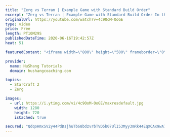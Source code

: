 ```yaml
---
title: "Zerg vs Terran | Example Game with Standard Build Order"
excerpt: "Zerg vs Terran | Example Game with Standard Build Order In this guide we learn how to defend early Terran attacks.  Coaching -------------------------------------------------------------------------- Interested in Starcraft lessons? Check out my website! I would love to help you improve and reach your"
originalUrl: https://youtube.com/watch?v=4c9OoM-OoGE
type: video
price: Free
length: PT10M29S
publishedDateTime: 2020-06-16T19:42:57Z
heat: 51

featuredContent: "<iframe width=\"800\" height=\"500\" frameborder=\"0\" src=\"https://www.youtube.com/embed/4c9OoM-OoGE\" allow=\"accelerometer; autoplay; encrypted-media; gyroscope; picture-in-picture\" allowfullscreen></iframe>"

provider:
  name: HuShang Tutorials
  domain: hushangcoaching.com

topics:
  - StarCraft 2
  - Zerg

images:
  - url: https://i.ytimg.com/vi/4c9OoM-OoGE/maxresdefault.jpg
    width: 1280
    height: 720
    isCached: true

secured: "QdqoHmxSV2y44PdDsjhuTb68bdzvrbTVD5b07UlI53Myy3mRk44EqXCAx9wA7aHCgHmKTvA9h0Y45+qY4dNBUgS7mJuc9+X7U0KOWsx8xbt3dHJF1r8PPBTFfmxf1fdmKjlDUIRAZbpsNu0DcK6aUVOuJMygfEXbcn6LnR9N2ww4l99xSyNY09CN2A+bM8jXcfukDFleElNK+jA0kA/vtyAT47f/pCpkPuty57gDuQbUuCz+buHVYhVpM6IeLmo63Dh7xJmeN0H5/0giCok5o5Zrh7Nd0FsETXbJkoTKaVl99KpkEr3X/wkjGHBhgsstSiOCoiFlnpiuAU00D+2I8AuK69fEXMz9yNkjRDrPbkvyyoXGOZeX+ZWHuSy7mDjMm3cTUNkascAkP8lasuxgY41JtkV8/qQneee4qs0U654=;3shiS3g2aqYBAerloaQg8Q=="
---
```


